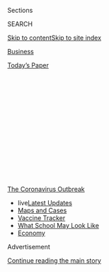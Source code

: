 <div id="app">

<div>

<div>

<div>

<div class="NYTAppHideMasthead css-1q2w90k e1suatyy0">

<div class="section css-ui9rw0 e1suatyy2">

<div class="css-eph4ug er09x8g0">

<div class="css-6n7j50">

</div>

<span class="css-1dv1kvn">Sections</span>

<div class="css-10488qs">

<span class="css-1dv1kvn">SEARCH</span>

</div>

[Skip to content](#site-content)[Skip to site
index](#site-index)

</div>

<div id="masthead-section-label" class="css-1wr3we4 eaxe0e00">

[Business](https://www.nytimes.com/section/business)

</div>

<div class="css-10698na e1huz5gh0">

</div>

</div>

<div id="masthead-bar-one" class="section hasLinks css-15hmgas e1csuq9d3">

<div class="css-uqyvli e1csuq9d0">

</div>

<div class="css-1uqjmks e1csuq9d1">

</div>

<div class="css-9e9ivx">

[](https://myaccount.nytimes.com/auth/login?response_type=cookie&client_id=vi)

</div>

<div class="css-1bvtpon e1csuq9d2">

[Today’s
Paper](https://www.nytimes.com/section/todayspaper)

</div>

</div>

</div>

</div>

<div data-aria-hidden="false">

<div id="site-content" data-role="main">

<div>

<div class="css-1aor85t" style="opacity:0.000000001;z-index:-1;visibility:hidden">

<div class="css-1hqnpie">

<div class="css-epjblv">

<span class="css-17xtcya">[Business](/section/business)</span><span class="css-x15j1o">|</span><span class="css-fwqvlz">Despite
Historic Plunge, Europe’s Economy Flashes Signs of
Recovery</span>

</div>

<div class="css-k008qs">

<div class="css-1iwv8en">

<span class="css-18z7m18"></span>

<div>

</div>

</div>

<span class="css-1n6z4y">https://nyti.ms/3jYA9H0</span>

<div class="css-1705lsu">

<div class="css-4xjgmj">

<div class="css-4skfbu" data-role="toolbar" data-aria-label="Social Media Share buttons, Save button, and Comments Panel with current comment count" data-testid="share-tools">

  - 
  - 
  - 
  - 
    
    <div class="css-6n7j50">
    
    </div>

  - 

</div>

</div>

</div>

</div>

</div>

</div>

<div id="NYT_TOP_BANNER_REGION" class="css-13pd83m">

<div>

<div id="styln-prism-menu-1592847958612" class="section interactive-content interactive-size-medium css-1edisqu">

<div class="css-17ih8de interactive-body">

<div id="scroll-container" class="css-1gj85ro">

[<span class="styln-title-wrap"><span class="css-1pje3qr">The
Coronavirus</span><span class="css-1pje3qr">
Outbreak</span></span>](https://www.nytimes.com/news-event/coronavirus?action=click&pgtype=Article&state=default&region=TOP_BANNER&context=storylines_menu)

  - <span class="css-kqxiym" data-emphasize="true">live</span>[Latest
    Updates](https://www.nytimes.com/2020/08/01/world/coronavirus-covid-19.html?action=click&pgtype=Article&state=default&region=TOP_BANNER&context=storylines_menu)
  - [Maps and
    Cases](https://www.nytimes.com/interactive/2020/us/coronavirus-us-cases.html?action=click&pgtype=Article&state=default&region=TOP_BANNER&context=storylines_menu)
  - [Vaccine
    Tracker](https://www.nytimes.com/interactive/2020/science/coronavirus-vaccine-tracker.html?action=click&pgtype=Article&state=default&region=TOP_BANNER&context=storylines_menu)
  - [What School May Look
    Like](https://www.nytimes.com/interactive/2020/07/29/us/schools-reopening-coronavirus.html?action=click&pgtype=Article&state=default&region=TOP_BANNER&context=storylines_menu)
  - [Economy](https://www.nytimes.com/live/2020/07/31/business/stock-market-today-coronavirus?action=click&pgtype=Article&state=default&region=TOP_BANNER&context=storylines_menu)

</div>

</div>

</div>

</div>

</div>

<div id="top-wrapper" class="css-1sy8kpn">

<div id="top-slug" class="css-l9onyx">

Advertisement

</div>

[Continue reading the main
story](#after-top)

<div class="ad top-wrapper" style="text-align:center;height:100%;display:block;min-height:250px">

<div id="top" class="place-ad" data-position="top" data-size-key="top">

</div>

</div>

<div id="after-top">

</div>

</div>

<div>

<div id="sponsor-wrapper" class="css-1hyfx7x">

<div id="sponsor-slug" class="css-19vbshk">

Supported by

</div>

[Continue reading the main
story](#after-sponsor)

<div id="sponsor" class="ad sponsor-wrapper" style="text-align:center;height:100%;display:block">

</div>

<div id="after-sponsor">

</div>

</div>

<div class="css-186x18t">

</div>

<div class="css-1vkm6nb ehdk2mb0">

# Despite Historic Plunge, Europe’s Economy Flashes Signs of Recovery

</div>

European countries that have better contained the virus are poised for
speedier economic recovery than the United States.

<div class="css-79elbk" data-testid="photoviewer-wrapper">

<div class="css-z3e15g" data-testid="photoviewer-wrapper-hidden">

</div>

<div class="css-1a48zt4 ehw59r15" data-testid="photoviewer-children">

![<span class="css-16f3y1r e13ogyst0" data-aria-hidden="true">Berlin
Central Station in Germany, the largest economy in Europe. Surveys show
that German managers have seen expectations for future sales return to
nearly pre-virus
levels.</span><span class="css-cnj6d5 e1z0qqy90" itemprop="copyrightHolder"><span class="css-1ly73wi e1tej78p0">Credit...</span><span><span>Lena
Mucha for The New York
Times</span></span></span>](https://static01.nyt.com/images/2020/07/31/business/31EU-ECON-1/31EU-ECON-1-articleLarge.jpg?quality=75&auto=webp&disable=upscale)

</div>

</div>

<div class="css-18e8msd">

<div class="css-otjvjh epjyd6m0">

<div class="css-nmf14i ey68jwv0" data-aria-hidden="true">

[![Peter S.
Goodman](https://static01.nyt.com/images/2018/02/16/multimedia/author-peter-s-goodman/author-peter-s-goodman-thumbLarge-v2.png
"Peter S. Goodman")](https://www.nytimes.com/by/peter-s-goodman)[![Liz
Alderman](https://static01.nyt.com/images/2019/08/08/business/author-liz-alderman-alt/author-liz-alderman-alt-thumbLarge.png
"Liz Alderman")](https://www.nytimes.com/by/liz-alderman)[![Jack
Ewing](https://static01.nyt.com/images/2018/07/18/multimedia/author-jack-ewing/author-jack-ewing-thumbLarge.png
"Jack Ewing")](https://www.nytimes.com/by/jack-ewing)

</div>

<div class="css-1baulvz">

By [<span class="css-1baulvz" itemprop="name">Peter S.
Goodman</span>](https://www.nytimes.com/by/peter-s-goodman),
[<span class="css-1baulvz" itemprop="name">Liz
Alderman</span>](https://www.nytimes.com/by/liz-alderman) and
[<span class="css-1baulvz last-byline" itemprop="name">Jack
Ewing</span>](https://www.nytimes.com/by/jack-ewing)

</div>

</div>

  - 
    
    <div class="css-ld3wwf e16638kd2">
    
    July 31,
    2020
    
    </div>

  - 
    
    <div class="css-4xjgmj">
    
    <div class="css-d8bdto" data-role="toolbar" data-aria-label="Social Media Share buttons, Save button, and Comments Panel with current comment count" data-testid="share-tools">
    
      - 
      - 
      - 
      - 
        
        <div class="css-6n7j50">
        
        </div>
    
      - 
    
    </div>
    
    </div>

</div>

</div>

<div class="section meteredContent css-1r7ky0e" name="articleBody" itemprop="articleBody">

<div class="css-1fanzo5 StoryBodyCompanionColumn">

<div class="css-53u6y8">

LONDON — Before the pandemic, a traditional state of play prevailed in
the enormous economies on the opposite sides of the Atlantic. Europe —
full of older people, and rife with bickering over policy — appeared
stagnant. The United States, ruled by innovation and risk-taking, seemed
set to grow faster.

But that alignment has been reordered by contrasting approaches to a
terrifying global crisis. Europe has generally gotten a handle on the
spread of the coronavirus, enabling many [economies to
reopen](https://www.nytimes.com/2020/07/14/business/europe-consumer-spending.html)
while [protecting
workers](https://www.nytimes.com/2020/07/03/business/economy/europe-us-jobless-coronavirus.html)
whose livelihoods have been menaced. The United States has become a
symbol of fecklessness and discord in the face of a grave emergency,
yielding deepening worries about the fate of jobs and sustenance.

On Friday, Europe released economic numbers that on their face were
terrible. The 19 nations that share the euro currency [contracted
by 12.1
percent](https://www.nytimes.com/live/2020/07/31/business/stock-market-today-coronavirus?action=click&module=Top%20Stories&pgtype=Homepage)
from April to June from the previous quarter — the sharpest decline
since 1995, when the data was first collected. Spain fell by a
staggering 18.5 percent, and France, one of the eurozone’s largest
economies, declined 13.8 percent. Italy shrunk by 12.4
percent.

</div>

</div>

<div id="31markets-eurozoneGDP" class="section interactive-content interactive-size-scoop css-174j8de" data-id="100000007266560">

<div class="css-17ih8de interactive-body" data-sourceid="100000007266560">

<div id="g-eu-gdp-box" class="ai2html">

<div id="g-eu-gdp-Artboard_1" class="g-artboard" style="width:600px; height:482px;" data-aspect-ratio="1.245" data-min-width="600">

<div style="">

</div>

![](data:image/gif;base64,R0lGODlhCgAKAIAAAB8fHwAAACH5BAEAAAAALAAAAAAKAAoAAAIIhI+py+0PYysAOw==)

<div id="g-ai0-1" class="g-ai2html-settings g-aiAbs g-aiPointText" style="top:1.5071%;margin-top:-9.3px;left:0.2514%;width:132px;">

Eurozone
G.D.P.

</div>

<div id="g-ai0-2" class="g-ai2html-settings g-aiAbs g-aiPointText" style="top:8.0506%;margin-top:-9.8px;left:0.7977%;width:54px;">

\+2%

</div>

<div id="g-ai0-3" class="g-ai2html-settings g-aiAbs g-aiPointText" style="top:19.6688%;margin-top:-9.8px;left:2.2065%;width:31px;">

0

</div>

<div id="g-ai0-4" class="g-ai2html-settings g-aiAbs g-aiPointText" style="top:31.4945%;margin-top:-9.8px;left:1.4644%;width:37px;">

\-2

</div>

<div id="g-ai0-5" class="g-ai2html-settings g-aiAbs g-aiPointText" style="top:43.1128%;margin-top:-9.8px;left:1.4644%;width:37px;">

\-4

</div>

<div id="g-ai0-6" class="g-ai2html-settings g-aiAbs g-aiPointText" style="top:54.9385%;margin-top:-9.8px;left:1.4644%;width:37px;">

\-6

</div>

<div id="g-ai0-7" class="g-ai2html-settings g-aiAbs g-aiPointText" style="top:66.5568%;margin-top:-9.8px;left:1.4644%;width:37px;">

\-8

</div>

<div id="g-ai0-8" class="g-ai2html-settings g-aiAbs g-aiPointText" style="top:78.3825%;margin-top:-9.8px;left:0.23%;width:46px;">

\-10

</div>

<div id="g-ai0-9" class="g-ai2html-settings g-aiAbs g-aiPointText" style="top:85.0132%;margin-top:-7.8px;right:6.3292%;width:77px;">

–12.1%

</div>

<div id="g-ai0-10" class="g-ai2html-settings g-aiAbs g-aiPointText" style="top:85.2212%;margin-top:-7.8px;left:5.712%;width:266px;">

Percentage change from previous
quarter

</div>

<div id="g-ai0-11" class="g-ai2html-settings g-aiAbs g-aiPointText" style="top:90.0008%;margin-top:-9.8px;left:0.23%;width:46px;">

\-12

</div>

<div id="g-ai0-12" class="g-ai2html-settings g-aiAbs g-aiPointText" style="top:96.2248%;margin-top:-9.8px;left:10.3185%;width:58px;">

2008

</div>

<div id="g-ai0-13" class="g-ai2html-settings g-aiAbs g-aiPointText" style="top:96.2248%;margin-top:-9.8px;left:23.8341%;width:58px;">

2010

</div>

<div id="g-ai0-14" class="g-ai2html-settings g-aiAbs g-aiPointText" style="top:96.2248%;margin-top:-9.8px;left:37.3368%;width:58px;">

2012

</div>

<div id="g-ai0-15" class="g-ai2html-settings g-aiAbs g-aiPointText" style="top:96.2248%;margin-top:-9.8px;left:50.855%;width:58px;">

2014

</div>

<div id="g-ai0-16" class="g-ai2html-settings g-aiAbs g-aiPointText" style="top:96.2248%;margin-top:-9.8px;left:64.3576%;width:58px;">

2016

</div>

<div id="g-ai0-17" class="g-ai2html-settings g-aiAbs g-aiPointText" style="top:96.2248%;margin-top:-9.8px;left:77.8758%;width:58px;">

2018

</div>

<div id="g-ai0-18" class="g-ai2html-settings g-aiAbs g-aiPointText" style="top:96.2248%;margin-top:-9.8px;left:91.3784%;width:58px;">

2020

</div>

</div>

<div id="g-eu-gdp-Artboard_2" class="g-artboard" style="max-width: 335px;max-height: 402px" data-aspect-ratio="0.833" data-min-width="0" data-max-width="599">

<div style="padding: 0 0 120% 0;">

</div>

![](data:image/gif;base64,R0lGODlhCgAKAIAAAB8fHwAAACH5BAEAAAAALAAAAAAKAAoAAAIIhI+py+0PYysAOw==)

<div id="g-ai1-1" class="g-ai2html-settings g-aiAbs g-aiPointText" style="top:1.6744%;margin-top:-8.7px;left:2.1146%;width:125px;">

Eurozone
G.D.P.

</div>

<div id="g-ai1-2" class="g-ai2html-settings g-aiAbs g-aiPointText" style="top:7.2707%;margin-top:-7.2px;left:0.1%;width:46px;">

\+2%

</div>

<div id="g-ai1-3" class="g-ai2html-settings g-aiAbs g-aiPointText" style="top:17.4697%;margin-top:-7.2px;left:3.4209%;width:29px;">

0

</div>

<div id="g-ai1-4" class="g-ai2html-settings g-aiAbs g-aiPointText" style="top:27.6687%;margin-top:-7.2px;left:2.1895%;width:33px;">

\-2

</div>

<div id="g-ai1-5" class="g-ai2html-settings g-aiAbs g-aiPointText" style="top:37.8677%;margin-top:-7.2px;left:2.1895%;width:33px;">

\-4

</div>

<div id="g-ai1-6" class="g-ai2html-settings g-aiAbs g-aiPointText" style="top:48.0667%;margin-top:-7.2px;left:2.1895%;width:33px;">

\-6

</div>

<div id="g-ai1-7" class="g-ai2html-settings g-aiAbs g-aiPointText" style="top:58.2657%;margin-top:-7.2px;left:2.1895%;width:33px;">

\-8

</div>

<div id="g-ai1-8" class="g-ai2html-settings g-aiAbs g-aiPointText" style="top:68.7134%;margin-top:-7.2px;left:0.1513%;width:40px;">

\-10

</div>

<div id="g-ai1-9" class="g-ai2html-settings g-aiAbs g-aiPointText" style="top:78.9124%;margin-top:-7.2px;left:0.1513%;width:40px;">

\-12

</div>

<div id="g-ai1-10" class="g-ai2html-settings g-aiAbs g-aiPointText" style="top:82.8932%;margin-top:-8.2px;right:3.5996%;width:70px;">

–12.1%

</div>

<div id="g-ai1-11" class="g-ai2html-settings g-aiAbs g-aiPointText" style="top:83.0169%;margin-top:-7.7px;left:8.6436%;width:231px;">

Percentage change from previous
quarter

</div>

<div id="g-ai1-12" class="g-ai2html-settings g-aiAbs g-aiPointText" style="top:89.1114%;margin-top:-7.2px;left:0.1513%;width:40px;">

\-14

</div>

<div id="g-ai1-13" class="g-ai2html-settings g-aiAbs g-aiPointText" style="top:95.0816%;margin-top:-7.2px;left:11.8584%;width:49px;">

2008

</div>

<div id="g-ai1-14" class="g-ai2html-settings g-aiAbs g-aiPointText" style="top:95.0816%;margin-top:-7.2px;left:24.8948%;width:49px;">

2010

</div>

<div id="g-ai1-15" class="g-ai2html-settings g-aiAbs g-aiPointText" style="top:95.0816%;margin-top:-7.2px;left:37.9172%;width:49px;">

2012

</div>

<div id="g-ai1-16" class="g-ai2html-settings g-aiAbs g-aiPointText" style="top:95.0816%;margin-top:-7.2px;left:50.9582%;width:49px;">

2014

</div>

<div id="g-ai1-17" class="g-ai2html-settings g-aiAbs g-aiPointText" style="top:95.0816%;margin-top:-7.2px;left:63.9806%;width:49px;">

2016

</div>

<div id="g-ai1-18" class="g-ai2html-settings g-aiAbs g-aiPointText" style="top:95.0816%;margin-top:-7.2px;left:77.3201%;width:49px;">

2018

</div>

<div id="g-ai1-19" class="g-ai2html-settings g-aiAbs g-aiPointText" style="top:95.0816%;margin-top:-7.2px;left:90.044%;width:49px;">

2020

</div>

</div>

</div>

</div>

Note: Adjusted for inflation and seasonality.

Source: Eurostat

By The New York Times

</div>

<div class="css-1fanzo5 StoryBodyCompanionColumn">

<div class="css-53u6y8">

Europe appeared even worse than the United States, which the day before
[recorded the
single-worst](https://www.nytimes.com/2020/07/30/business/economy/q2-gdp-coronavirus-economy.html?action=click&module=Top%20Stories&pgtype=Homepage)
three-month stretch in its history, tumbling by 9.5 percent in the
second quarter.

</div>

</div>

<div class="css-1fanzo5 StoryBodyCompanionColumn">

<div class="css-53u6y8">

But beneath the headline figures, Europe flashed promising signs of
strength.

Germany saw a drop in the numbers of unemployed, surveys found evidence
of growing confidence amid an expansion in factory production, while the
euro continued to strengthen against the dollar as [investment flowed
into European
markets](https://www.nytimes.com/2020/07/30/business/europes-markets-are-having-a-moment.html)
— signs of improving sentiment.

These contrasting fortunes underscored a central truth of a pandemic
that has killed more than 670,000 people worldwide: The most significant
cause of the economic pain is the virus itself. Governments that have
more adeptly controlled its spread have commanded greater confidence
from their citizens and investors, putting their economies in better
position to recuperate from the worst global downturn since the Great
Depression.

“There is no economic recovery without a controlled health situation,”
said Ángel Talavera, lead eurozone economist at Oxford Economics in
London. “It’s not a choice between the two.”

</div>

</div>

<div class="css-79elbk" data-testid="photoviewer-wrapper">

<div class="css-z3e15g" data-testid="photoviewer-wrapper-hidden">

</div>

<div class="css-1a48zt4 ehw59r15" data-testid="photoviewer-children">

![<span class="css-16f3y1r e13ogyst0" data-aria-hidden="true">Shoppers
on London’s busiest shopping street, Oxford Street. Consumer spending in
Europe has shown signs of
improvement.</span><span class="css-cnj6d5 e1z0qqy90" itemprop="copyrightHolder"><span class="css-1ly73wi e1tej78p0">Credit...</span><span>Andrew
Testa for The New York
Times</span></span>](https://static01.nyt.com/images/2020/07/31/business/31EU-ECON2/merlin_175146681_a203d848-e364-4e08-a9e3-d22cc3a647d6-articleLarge.jpg?quality=75&auto=webp&disable=upscale)

</div>

</div>

<div class="css-1fanzo5 StoryBodyCompanionColumn">

<div class="css-53u6y8">

European confidence has been bolstered by a [groundbreaking
agreement](https://www.nytimes.com/2020/07/20/world/europe/eu-stimulus-coronavirus.html)
struck in July within the European Union to sell 750 billion euro ($892
billion) worth of bonds that are backed collectively by its members.
Those funds will be deployed to the hardest hit countries like Italy and
Spain.

The deal transcended years of opposition from parsimonious northern
European countries like Germany and the Netherlands against issuing
common debt. They have balked at putting their taxpayers on the line to
bail out southern neighbors like Greece while indulging in crude
stereotypes of Mediterranean profligacy. The animosity perpetuated the
sense that Europe was a union in name only — a critique that has been
muted.

<div id="NYT_MAIN_CONTENT_1_REGION" class="css-9tf9ac">

<div>

<div id="styln-covid-updates-markets" class="section interactive-content interactive-size-medium css-1ftcdic">

<div class="css-17ih8de interactive-body">

<div id="styln-briefing-block">

<div class="briefing-block-header-section">

# [Latest Updates: Economy](https://www.nytimes.com/live/2020/07/31/business/stock-market-today-coronavirus?action=click&pgtype=Article&state=default&region=MAIN_CONTENT_1&context=storylines_live_updates)

</div>

<div class="briefing-block-lb-items">

<div class="briefing-block-update-time">

[33h
ago](https://www.nytimes.com/live/2020/07/31/business/stock-market-today-coronavirus?action=click&pgtype=Article&state=default&region=MAIN_CONTENT_1&context=storylines_live_updates#kodaks-chief-executive-was-given-stock-options-then-the-share-price-spiked-1000-percent)

</div>

<div>

[Kodak’s chief executive was given stock options. Then the share price
spiked 1,000
percent.](https://www.nytimes.com/live/2020/07/31/business/stock-market-today-coronavirus?action=click&pgtype=Article&state=default&region=MAIN_CONTENT_1&context=storylines_live_updates#kodaks-chief-executive-was-given-stock-options-then-the-share-price-spiked-1000-percent)

</div>

<div class="briefing-block-update-time">

[36h
ago](https://www.nytimes.com/live/2020/07/31/business/stock-market-today-coronavirus?action=click&pgtype=Article&state=default&region=MAIN_CONTENT_1&context=storylines_live_updates#fitch-ratings-downgrades-its-outlook-on-us-debt)

</div>

<div>

[Fitch Ratings downgrades its outlook on U.S.
debt.](https://www.nytimes.com/live/2020/07/31/business/stock-market-today-coronavirus?action=click&pgtype=Article&state=default&region=MAIN_CONTENT_1&context=storylines_live_updates#fitch-ratings-downgrades-its-outlook-on-us-debt)

</div>

<div class="briefing-block-update-time">

[43h
ago](https://www.nytimes.com/live/2020/07/31/business/stock-market-today-coronavirus?action=click&pgtype=Article&state=default&region=MAIN_CONTENT_1&context=storylines_live_updates#us-sanctions-more-chinese-officials-over-human-rights-violations-as-tensions-flare)

</div>

<div>

[U.S. sanctions more Chinese officials over human rights violations as
tensions
flare](https://www.nytimes.com/live/2020/07/31/business/stock-market-today-coronavirus?action=click&pgtype=Article&state=default&region=MAIN_CONTENT_1&context=storylines_live_updates#us-sanctions-more-chinese-officials-over-human-rights-violations-as-tensions-flare)

</div>

</div>

<div class="briefing-block-footer">

<div class="briefing-block-footer-meta">

[See more
updates](https://www.nytimes.com/live/2020/07/31/business/stock-market-today-coronavirus?action=click&pgtype=Article&state=default&region=MAIN_CONTENT_1&context=storylines_live_updates)

</div>

<div class="briefing-block-briefinglinks">

<span>More live coverage:</span>
[Global](https://www.nytimes.com/2020/08/01/world/coronavirus-covid-19.html?action=click&pgtype=Article&state=default&region=MAIN_CONTENT_1&context=storylines_live_updates)

</div>

</div>

</div>

</div>

</div>

</div>

</div>

[The United States has spent more than
Europe](https://www.bruegel.org/publications/datasets/covid-national-dataset/)
on programs to limit the economic damage of the pandemic. But much of
the spending has benefited investors, spurring a [substantial recovery
in the stock
market](https://www.nytimes.com/2020/06/08/business/recession-stock-market-coronavirus.html).
[Emergency unemployment
benefits](https://www.nytimes.com/2020/07/29/business/economy/unemployment-benefits-coronavirus.html)
have proved crucial, enabling tens of millions of jobless Americans to
pay rent and buy groceries. But they were set to expire on Friday and
there were few signs that [Congress would extend
them](https://www.nytimes.com/2020/07/30/us/politics/senate-virus-aid.html).

Europe’s experience has underscored the virtues of its more generous
social welfare programs, including national health care systems.

Americans feel compelled to go to work, even at dangerous places like
[meatpacking
plants](https://www.nytimes.com/2020/05/10/business/economy/coronavirus-tyson-plant-iowa.html),
and even when they are ill, because many lack paid sick leave. Yet they
also feel pressure to avoid shops, restaurants and other crowded places
of business because millions lack health insurance, making
hospitalization a financial
catastrophe.

</div>

</div>

<div class="css-79elbk" data-testid="photoviewer-wrapper">

<div class="css-z3e15g" data-testid="photoviewer-wrapper-hidden">

</div>

<div class="css-1a48zt4 ehw59r15" data-testid="photoviewer-children">

<div class="css-1xdhyk6 erfvjey0">

<span class="css-1ly73wi e1tej78p0">Image</span>

<div class="css-zjzyr8">

<div data-testid="lazyimage-container" style="height:257.77777777777777px">

</div>

</div>

</div>

<span class="css-16f3y1r e13ogyst0" data-aria-hidden="true">People
waiting for assistance filing unemployment insurance claims in Tulsa,
Okla. Emergency unemployment benefits were set to expire on
Friday.</span><span class="css-cnj6d5 e1z0qqy90" itemprop="copyrightHolder"><span class="css-1ly73wi e1tej78p0">Credit...</span><span>Joseph
Rushmore for The New York Times</span></span>

</div>

</div>

<div class="css-1fanzo5 StoryBodyCompanionColumn">

<div class="css-53u6y8">

“Europe has really benefited from having this system that is more
heavily dominated by welfare systems than the U.S.,” said Kjersti
Haugland, chief economist at DNB Markets, an investment bank in Oslo.
“It keeps people less fearful.”

</div>

</div>

<div class="css-1fanzo5 StoryBodyCompanionColumn">

<div class="css-53u6y8">

The more promising situation in Europe is neither certain nor
comprehensive. [Spain remains a grave
concern](https://www.nytimes.com/2020/07/23/world/europe/spain-coronavirus-reopening.html),
with the virus spreading, threatening lives and livelihoods. Italy has
emerged from the grim calculus of mass death to the chronic condition of
persistent economic troubles. [Britain’s tragic
mishandling](https://www.nytimes.com/2020/07/30/world/europe/UK-deaths-coronavirus-europe.html)
of the pandemic has [shaken
faith](https://www.reuters.com/article/us-health-coronavirus-poll/uk-leads-fall-in-global-trust-in-government-covid-responses-poll-idUSKBN23B0H4)
in the government.

If short-term factors look more beneficial to European economies,
longer-term forces may favor the United States, with its younger
population and greater productivity.

A sense of European-American rivalry has been provoked by the bombast of
a nationalist American president, making the pandemic a morbid
opportunity to keep score.

“There is a certain amount of triumphalism,” said Peter Dixon, a global
financial economist at Commerzbank in London. “People are saying, ‘Our
economy has survived, we are doing OK.’ There’s a certain amount of
European *schadenfreude*, if I can use that word, given everything that
Trump has said about the
U.S.”

</div>

</div>

<div class="css-79elbk" data-testid="photoviewer-wrapper">

<div class="css-z3e15g" data-testid="photoviewer-wrapper-hidden">

</div>

<div class="css-1a48zt4 ehw59r15" data-testid="photoviewer-children">

<div class="css-1xdhyk6 erfvjey0">

<span class="css-1ly73wi e1tej78p0">Image</span>

<div class="css-zjzyr8">

<div data-testid="lazyimage-container" style="height:257.77777777777777px">

</div>

</div>

</div>

<span class="css-16f3y1r e13ogyst0" data-aria-hidden="true">People
waited in line for social coupons for food in Barcelona in
March. Spain’s economy fell by a staggering 18.5 percent in the
April-to-June
quarter.</span><span class="css-cnj6d5 e1z0qqy90" itemprop="copyrightHolder"><span class="css-1ly73wi e1tej78p0">Credit...</span><span>Samuel
Aranda for The New York Times</span></span>

</div>

</div>

<div class="css-1fanzo5 StoryBodyCompanionColumn">

<div class="css-53u6y8">

But for now, Europe’s moment of confidence is palpable, most prominently
in Germany, the continent’s largest economy.

Though the [German
economy](https://www.nytimes.com/2020/07/30/business/the-german-economy-had-its-biggest-slump-in-50-years.html)
shrank by 10.1 percent from March to June — its worst drop in at least
half a century — the number of officially jobless people fell in July,
in part because of government programs that have subsidized furloughed
workers.

</div>

</div>

<div class="css-1fanzo5 StoryBodyCompanionColumn">

<div class="css-53u6y8">

[Surveys](https://www.nytimes.com/2020/07/27/business/the-german-economy-shows-signs-of-rebounding.html)
show that German managers — not a group inclined toward sunny optimism —
have seen expectations for future sales return to nearly pre-virus
levels. That buoyancy translates directly into growth, emboldening
companies to rehire furloughed workers.

Ziehl-Abegg, a maker of ventilation systems for hospitals, factories and
large buildings, recently broke ground on a 16 million euro ($19
million) expansion at a factory in southern Germany.

“If we wait to invest until the market recovers, that’s too late,” said
Peter Fenkl, the company’s chief executive. “There are billions of
dollars in the market ready to be invested and just waiting for the
signal to kick off.”

The euro has gained more than 5 percent against the dollar so far this
year, according to FactSet. [European markets have been
lifted](https://www.nytimes.com/2020/07/30/business/europes-markets-are-having-a-moment.html)
by international money flowing into so-called exchange-traded funds that
purchase European stocks. The Stoxx 600, an index made up of companies
in 17 European countries, appears set for a second straight month of
gains outpacing the S\&P
500.

</div>

</div>

<div class="css-79elbk" data-testid="photoviewer-wrapper">

<div class="css-z3e15g" data-testid="photoviewer-wrapper-hidden">

</div>

<div class="css-1a48zt4 ehw59r15" data-testid="photoviewer-children">

<div class="css-1xdhyk6 erfvjey0">

<span class="css-1ly73wi e1tej78p0">Image</span>

<div class="css-zjzyr8">

<div data-testid="lazyimage-container" style="height:257.77777777777777px">

</div>

</div>

</div>

<span class="css-16f3y1r e13ogyst0" data-aria-hidden="true">A shoe store
in Berlin. Surveys have found evidence of growing confidence amid an
expansion in factory
production.</span><span class="css-cnj6d5 e1z0qqy90" itemprop="copyrightHolder"><span class="css-1ly73wi e1tej78p0">Credit...</span><span>Lena
Mucha for The New York Times</span></span>

</div>

</div>

<div class="css-1fanzo5 StoryBodyCompanionColumn">

<div class="css-53u6y8">

The French oil giant Total saw demand for its products in Europe drop by
nearly one third in the second quarter of the year, but a powerful
recovery has been gaining momentum, said the company’s chairman and
chief executive, Patrick Pouyanné.

“Since June, we have seen a rebound here in Europe,” he said during a
call with analysts. “Activity in our marketing networks is back to, I
would say, 90 percent of the pre-Covid levels.”

</div>

</div>

<div class="css-1fanzo5 StoryBodyCompanionColumn">

<div class="css-53u6y8">

France, Europe’s second largest economy, has been buttressed by
aggressive government spending. President Emmanuel Macron has mobilized
more than 400 billion euros ($476 billion) in emergency aid and loan
guarantees since the start of the crisis, and is preparing an autumn
package worth another 100 billion euros.

Those funds paid businesses not to lay off workers, allowing more than
14 million employees to go on paid furlough, stay in their homes,
accumulate modest savings and continue spending. Delayed deadlines for
business taxes and loan payments spared companies from collapse.

In the second quarter, when France was still partially locked down, the
country’s economy contracted by nearly 14 percent. Tourism, retail and
manufacturing, the main pillars of the economy, ground to a halt.

But **** services, industrial activity and consumer spending have all
shown signs of improvement. The Banque de France, which originally
expected the economy to shrink more than 10 percent this year, recently
forecast less
damage.

</div>

</div>

<div class="css-79elbk" data-testid="photoviewer-wrapper">

<div class="css-z3e15g" data-testid="photoviewer-wrapper-hidden">

</div>

<div class="css-1a48zt4 ehw59r15" data-testid="photoviewer-children">

<div class="css-1xdhyk6 erfvjey0">

<span class="css-1ly73wi e1tej78p0">Image</span>

<div class="css-zjzyr8">

<div data-testid="lazyimage-container" style="height:257.77777777777777px">

</div>

</div>

</div>

<span class="css-16f3y1r e13ogyst0" data-aria-hidden="true">Parisians
enjoying lunch and the outdoors in late July. France’s economy has been
buttressed by aggressive government
spending.</span><span class="css-cnj6d5 e1z0qqy90" itemprop="copyrightHolder"><span class="css-1ly73wi e1tej78p0">Credit...</span><span>Christophe
Archambault/Agence France-Presse — Getty Images</span></span>

</div>

</div>

<div class="css-1fanzo5 StoryBodyCompanionColumn">

<div class="css-53u6y8">

In Spain, a sense of recovery remains distant. Its economy shrunk by
nearly 19 percent from April to June. The nation’s unemployment rate
exceeds 15 percent, and could surge higher if a wage subsidy program for
furloughed workers is allowed to expire in September.

Spain officially ended its coronavirus state of emergency on June 21,
but has since suffered an increase in infections. The economic impacts
have been compounded by Britain’s decision to force travelers returning
from Spain to quarantine for two weeks. Tourism accounts for 12 percent
of Spain’s economy.

</div>

</div>

<div class="css-1fanzo5 StoryBodyCompanionColumn">

<div class="css-53u6y8">

Italy is also highly exposed to tourism. Its industry is concentrated in
the north of the country, which saw the worst of coronavirus. The
central bank expects the Italian economy to contract by nearly 10
percent this year.

But exports surged more than one-third in May compared with the previous
month. That left them below pre-pandemic levels, yet on par with German
and American competitors, according to Confindustria, an Italian trade
association.

</div>

</div>

<div class="css-79elbk" data-testid="photoviewer-wrapper">

<div class="css-z3e15g" data-testid="photoviewer-wrapper-hidden">

</div>

<div class="css-1a48zt4 ehw59r15" data-testid="photoviewer-children">

<div class="css-1xdhyk6 erfvjey0">

<span class="css-1ly73wi e1tej78p0">Image</span>

<div class="css-zjzyr8">

<div data-testid="lazyimage-container" style="height:257.77777777777777px">

</div>

</div>

</div>

<span class="css-16f3y1r e13ogyst0" data-aria-hidden="true">A beach on
Lampedusa, the largest of the Italian Pelagie Islands. Italy has faced
persistent economic troubles.
</span><span class="css-cnj6d5 e1z0qqy90" itemprop="copyrightHolder"><span class="css-1ly73wi e1tej78p0">Credit...</span><span>Alberto
Pizzoli/Agence France-Presse — Getty Images</span></span>

</div>

</div>

<div class="css-1fanzo5 StoryBodyCompanionColumn">

<div class="css-53u6y8">

“We are starting to slowly recover after the most violent downfall in
the last 70 years,” said Francesco Daveri, an economist at Bocconi
University in Milan.

Europe’s fortunes appear on the mend because its people are more likely
to trust their governments.

Denmark acted early, imposing a strict lockdown while paying[wage
subsidies](https://www.nytimes.com/2020/03/28/business/nordic-way-economic-rescue-virus.html)
that limited unemployment. Denmark suffered far fewer deaths per capita
than the United States and Britain.

With the virus largely controlled, Denmark lifted restrictions earlier,
while Danes heeded the call to resume commercial life. The Danish
economy is expected to contract by 5.25 percent this year, according to
the [European
Commission](https://ec.europa.eu/economy_finance/forecasts/2020/summer/ecfin_forecast_summer_2020_dk_en.pdf),
with a substantial improvement in the second half of the year.

In the United States, people have wearied of bewildering and conflicting
advice from on high against a backdrop of [more than 150,000
deaths](https://www.nytimes.com/2020/07/29/us/coronavirus-deaths-150000.html).

</div>

</div>

<div class="css-1fanzo5 StoryBodyCompanionColumn">

<div class="css-53u6y8">

President Trump first called the virus a
[hoax](https://www.nytimes.com/2020/02/28/us/politics/trump-accuses-media-democrats-coronavirus.html),
then treated it as an emergency befitting [wartime
mobilization](https://www.nytimes.com/2020/03/22/us/politics/coronavirus-trump-wartime-president.html),
then [urged states to
reopen](https://www.nytimes.com/2020/04/16/us/politics/coronavirus-trump-guidelines.html)
to spur the economy. He
[encouraged](https://www.nytimes.com/2020/04/17/us/politics/trump-coronavirus-governors.html)protesters
who portrayed wearing masks as an affront to civil
liberties.

</div>

</div>

<div class="css-79elbk" data-testid="photoviewer-wrapper">

<div class="css-z3e15g" data-testid="photoviewer-wrapper-hidden">

</div>

<div class="css-1a48zt4 ehw59r15" data-testid="photoviewer-children">

<div class="css-1xdhyk6 erfvjey0">

<span class="css-1ly73wi e1tej78p0">Image</span>

<div class="css-zjzyr8">

<div data-testid="lazyimage-container" style="height:257.77777777777777px">

</div>

</div>

</div>

<span class="css-16f3y1r e13ogyst0" data-aria-hidden="true">A shopping
center in Copenhagen, Denmark. The country imposed a strict lockdown
early in the pandemic while paying wage subsidies that limited
unemployment.
</span><span class="css-cnj6d5 e1z0qqy90" itemprop="copyrightHolder"><span class="css-1ly73wi e1tej78p0">Credit...</span><span>Ritzau
Scanpix/via Reuters</span></span>

</div>

</div>

<div class="css-1fanzo5 StoryBodyCompanionColumn">

<div class="css-53u6y8">

The result has been [record surges of new
cases](https://www.nytimes.com/2020/07/25/world/coronavirus-covid-19.html)
along with a syndrome likely to persist — an aversion to being near
other people. That spells leaner prospects for retail, hotels,
restaurants and other job-rich areas of the American economy.

Liz Alderman reported from Paris. Emma Bubola contributed reporting from
Milan, Raphael Minder from Madrid and Stanley Reed and Eshe Nelson from
London.

</div>

</div>

</div>

<div>

</div>

<div>

</div>

<div>

</div>

<div>

<div id="bottom-wrapper" class="css-1ede5it">

<div id="bottom-slug" class="css-l9onyx">

Advertisement

</div>

[Continue reading the main
story](#after-bottom)

<div id="bottom" class="ad bottom-wrapper" style="text-align:center;height:100%;display:block;min-height:90px">

</div>

<div id="after-bottom">

</div>

</div>

</div>

</div>

</div>

## Site Index

<div>

</div>

## Site Information Navigation

  - [© <span>2020</span> <span>The New York Times
    Company</span>](https://help.nytimes.com/hc/en-us/articles/115014792127-Copyright-notice)

<!-- end list -->

  - [NYTCo](https://www.nytco.com/)
  - [Contact
    Us](https://help.nytimes.com/hc/en-us/articles/115015385887-Contact-Us)
  - [Work with us](https://www.nytco.com/careers/)
  - [Advertise](https://nytmediakit.com/)
  - [T Brand Studio](http://www.tbrandstudio.com/)
  - [Your Ad
    Choices](https://www.nytimes.com/privacy/cookie-policy#how-do-i-manage-trackers)
  - [Privacy](https://www.nytimes.com/privacy)
  - [Terms of
    Service](https://help.nytimes.com/hc/en-us/articles/115014893428-Terms-of-service)
  - [Terms of
    Sale](https://help.nytimes.com/hc/en-us/articles/115014893968-Terms-of-sale)
  - [Site
    Map](https://spiderbites.nytimes.com)
  - [Help](https://help.nytimes.com/hc/en-us)
  - [Subscriptions](https://www.nytimes.com/subscription?campaignId=37WXW)

</div>

</div>

</div>

</div>
